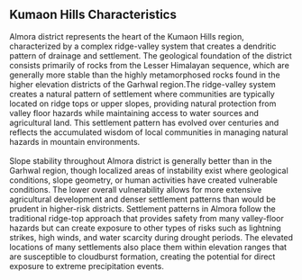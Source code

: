 ## Kumaon Hills Characteristics

Almora district represents the heart of the Kumaon Hills region, characterized by a complex ridge-valley system that creates a dendritic pattern of drainage and settlement. The geological foundation of the district consists primarily of rocks from the Lesser Himalayan sequence, which are generally more stable than the highly metamorphosed rocks found in the higher elevation districts of the Garhwal region.The ridge-valley system creates a natural pattern of settlement where communities are typically located on ridge tops or upper slopes, providing natural protection from valley floor hazards while maintaining access to water sources and agricultural land. This settlement pattern has evolved over centuries and reflects the accumulated wisdom of local communities in managing natural hazards in mountain environments. <br><br>
Slope stability throughout Almora district is generally better than in the Garhwal region, though localized areas of instability exist where geological conditions, slope geometry, or human activities have created vulnerable conditions. The lower overall vulnerability allows for more extensive agricultural development and denser settlement patterns than would be prudent in higher-risk districts. Settlement patterns in Almora follow the traditional ridge-top approach that provides safety from many valley-floor hazards but can create exposure to other types of risks such as lightning strikes, high winds, and water scarcity during drought periods. The elevated locations of many settlements also place them within elevation ranges that are susceptible to cloudburst formation, creating the potential for direct exposure to extreme precipitation events.
